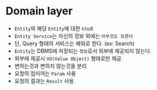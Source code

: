 # Domain layer

- `Entity`와 해당 `Entity`에 대한 crud 
- `Entity Service`는 자신의 정보 외에는 `아무것도 모른다`
- 단, Query 형태의 서비스는 예외로 한다. (ex: Search)
- `Entity`는 DBMS에 저장되는 `정보`로서 외부에 제공되지 않는다.
- 외부에 제공시 `VO(Value Object)` 형태로만 제공
- 변하는것과 변하지 않는것을 분리
- 요청의 접미어는 `Param` 사용
- 요청의 결과는 `Result` 사용